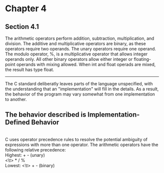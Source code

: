 # Chapter 4
## Section 4.1

The arithmetic operators perform addition, subtraction, multiplication, and division.  The additive and multiplicative operators are binary, as these operators require two operands.  The unary operators require one operand.  The modulo operator, %, is a multiplicative operator that allows integer operands only.  All other binary operators allow either integer or floating-point operands with mixing allowed.  When int and float operads are mixed, the result has type float. <br />

----
The C standard deliberatly leaves parts of the language unspecified, with the understanding that an "implementation" will fill in the details.  As a result, the behavior of the program may vary somewhat from one implementation to another.

The behavior described is Implementation-Defined Behavior
----
<br />
C uses operator precedence rules to resolve the potential ambiguity of expressions with more than one operator.  The arithmetic operators have the following relative precedence:<br />
Highest: <t/> + - (unary) <br />
<\t> * / %  <br />
Lowest:  <\t> + - (binary) <br />
